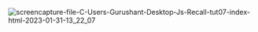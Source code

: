 
![screencapture-file-C-Users-Gurushant-Desktop-Js-Recall-tut07-index-html-2023-01-31-13_22_07](https://user-images.githubusercontent.com/119101725/215700370-11ea3110-3bfa-4218-9e13-205f4630c604.png)

